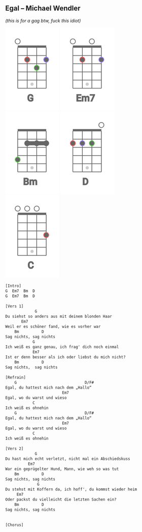 ## Egal – Michael Wendler

*(this is for a gag btw, fuck this idiot)*

![G][] ![Em7][] ![Bm][] ![D][] ![C][]

```
[Intro]
G  Em7  Bm  D
G  Em7  Bm  D

[Vers 1]
             G
Du siehst so anders aus mit deinem blonden Haar
       Em7
Weil er es schöner fand, wie es vorher war
    Bm          D
Sag nichts, sag nichts
            G
Ich weiß es ganz genau, ich frag' dich noch einmal
            Em7
Ist er denn besser als ich oder liebst du mich nicht?
    Bm          D
Sag nichts,  sag nichts

[Refrain]
    G                              D/F#
Egal, du hattest mich nach dem „Hallo“
                         Em7
Egal, wo du warst und wieso
            C
Ich weiß es ohnehin
    G                              D/F#
Egal, du hattest mich nach dem „Hallo“
                         Em7
Egal, wo du warst und wieso
            C
Ich weiß es ohnehin

[Vers 2]
             G
Du hast mich echt verletzt, nicht mal ein Abschiedskuss
          Em7
War ein geprügelter Hund, Mann, wie weh so was tut
    Bm          D
Sag nichts, sag nichts
              G
Du stehst mit Koffern da, ich hoff', du kommst wieder heim
     Em7
Oder packst du vielleicht die letzten Sachen ein?
    Bm          D
Sag nichts, sag nichts
 
 
[Chorus]

```
[G]: https://raw.githubusercontent.com/Capevace/ukulele-chords/main/svgs/G.svg
[Em7]: https://raw.githubusercontent.com/Capevace/ukulele-chords/main/svgs/Em7.svg
[Bm]: https://raw.githubusercontent.com/Capevace/ukulele-chords/main/svgs/Bm.svg
[D]: https://raw.githubusercontent.com/Capevace/ukulele-chords/main/svgs/D.svg
[C]: https://raw.githubusercontent.com/Capevace/ukulele-chords/main/svgs/C.svg